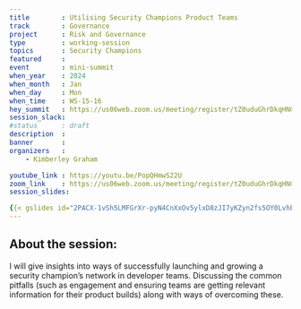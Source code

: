 ```yaml
---
title        : Utilising Security Champions Product Teams
track        : Governance
project      : Risk and Governance
type         : working-session
topics       : Security Champions
featured     :
event        : mini-summit
when_year    : 2024
when_month   : Jan
when_day     : Mon
when_time    : WS-15-16
hey_summit   : https://us06web.zoom.us/meeting/register/tZ0uduGhrDkqHNG-vs9stD5bIgPmYOCCc03P
session_slack:
#status      : draft
description  :
banner       : 
organizers   :
    - Kimberley Graham

youtube_link : https://youtu.be/PopQHmwS22U
zoom_link    : https://us06web.zoom.us/meeting/register/tZ0uduGhrDkqHNG-vs9stD5bIgPmYOCCc03P
session_slides:

{{< gslides id="2PACX-1vSh5LMFGrXr-pyN4CnXxOv5ylxD8zJI7yKZyn2fs5OY0LvhE8mEJnboil5pJdECAg/embed?slide=id.p" >}}
---
```


## About the session:
I will give insights into ways of successfully launching and growing a security champion’s network in developer teams. Discussing the common pitfalls (such as engagement and ensuring teams are getting relevant information for their product builds) along with ways of overcoming these.
